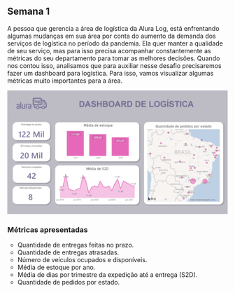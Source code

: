 <h2><strong>Semana 1</strong></h2>
<p>A pessoa que gerencia a área de logística da Alura Log, está enfrentando algumas mudanças em sua área por conta do aumento da demanda dos serviços de logística no período da pandemia. Ela quer manter a qualidade de seu serviço, mas para isso precisa acompanhar constantemente as métricas do seu departamento para tomar as melhores decisões. Quando nos contou isso, analisamos que para auxiliar nesse desafio precisaremos fazer um dashboard para logística. Para isso, vamos visualizar algumas métricas muito importantes para a área.</p>

<img src="../Semana 1/Imagens/dashLogisticaV2.png">

<h3>Métricas apresentadas</h3>
<ul style="list-style-type: circle;">
<li>Quantidade de entregas feitas no prazo.</li>
<li>Quantidade de entregas atrasadas.</li>
<li>Número de veículos ocupados e disponíveis.</li>
<li>Média de estoque por ano.</li>
<li>Média de dias por trimestre da expedição até a entrega (S2D).</li>
<li>Quantidade de pedidos por estado.</li>
</ul>
